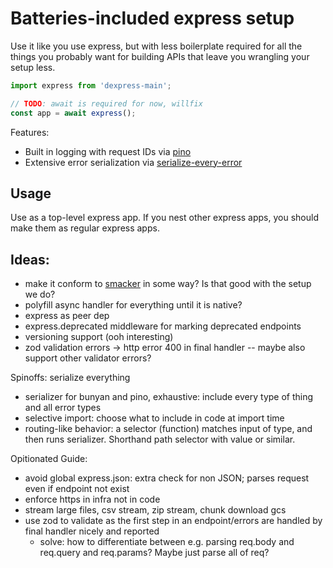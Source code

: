 Batteries-included express setup
================================

Use it like you use express, but with less boilerplate required for all the things you probably want for building APIs that leave you wrangling your setup less.

```js
import express from 'dexpress-main';

// TODO: await is required for now, willfix
const app = await express();
```

Features:
- Built in logging with request IDs via [pino](https://npmjs.com/package/pino)
- Extensive error serialization via [serialize-every-error](https://npmjs.com/package/serialize-every-error)

Usage
-----

Use as a top-level express app. If you nest other express apps, you should make them as regular express apps.

Ideas:
-----

- make it conform to [smacker](https://npmjs.com/package/smacker) in some way? Is that good with the setup we do?
- polyfill async handler for everything until it is native?
- express as peer dep
- express.deprecated middleware for marking deprecated endpoints
- versioning support (ooh interesting)
- zod validation errors -> http error 400 in final handler -- maybe also support other validator errors?

Spinoffs:
serialize everything
- serializer for bunyan and pino, exhaustive: include every type of thing and all error types
- selective import: choose what to include in code at import time
- routing-like behavior: a selector (function) matches input of type, and then runs serializer. Shorthand path selector with value or similar.

Opitionated Guide:
- avoid global express.json: extra check for non JSON; parses request even if endpoint not exist
- enforce https in infra not in code
- stream large files, csv stream, zip stream, chunk download gcs
- use zod to validate as the first step in an endpoint/errors are handled by final handler nicely and reported
  - solve: how to differentiate between e.g. parsing req.body and req.query and req.params? Maybe just parse all of req?
